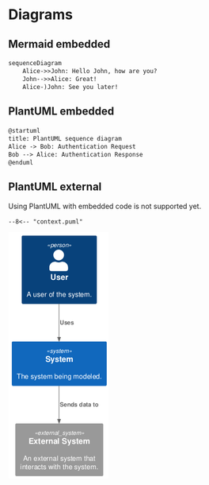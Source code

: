 # Diagrams

## Mermaid embedded

```mermaid
sequenceDiagram
    Alice->>John: Hello John, how are you?
    John-->>Alice: Great!
    Alice-)John: See you later!

```

## PlantUML embedded

```puml
@startuml
title: PlantUML sequence diagram
Alice -> Bob: Authentication Request
Bob --> Alice: Authentication Response
@enduml
```

## PlantUML external

Using PlantUML with embedded code is not supported yet.

```
--8<-- "context.puml"
```

![context diagram](context.png)
